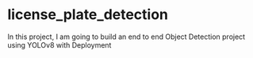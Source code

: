 # license_plate_detection
In this project, I am going to build an end to end Object Detection project using YOLOv8 with Deployment 
